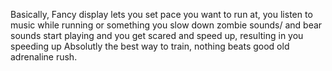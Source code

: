Basically, Fancy display lets you set pace you want to run at, you listen to music while running or something
you slow down zombie sounds/ and bear sounds start playing and you get scared and speed up, resulting in you speeding up 
Absolutly the best way to train, nothing beats good old adrenaline rush. 
